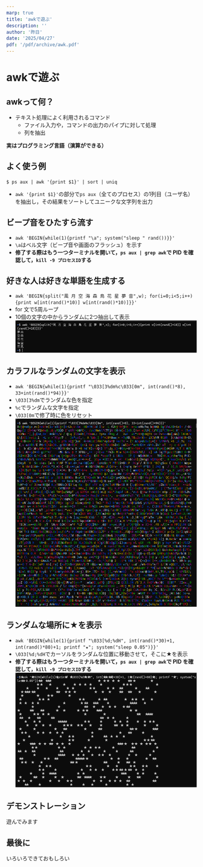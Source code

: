 ```yaml
---
marp: true
title: 'awkで遊ぶ'
description: ''
author: '昨日'
date: '2025/04/27'
pdf: '/pdf/archive/awk.pdf'
---
```

<!--
headingDivider: 2
-->

# awkで遊ぶ

## awkって何？
- テキスト処理によく利用されるコマンド
    - ファイル入力や，コマンドの出力のパイプに対して処理
    - 列を抽出

**実はプログラミング言語（演算ができる）**

## よく使う例
`$ ps aux | awk '{print $1}' | sort | uniq`

- `awk '{print $1}'`の部分で`ps aux`（全てのプロセス）の1列目（ユーザ名）を抽出し，その結果をソートしてユニークな文字列を出力

## ビープ音をひたすら流す
- `awk 'BEGIN{while(1){printf "\a"; system("sleep " rand())}}'`
- `\a`はベル文字（ビープ音や画面のフラッシュ）を示す
- **修了する際はもう一つターミナルを開いて，`ps aux | grep awk`で PID を確認して，`kill -9 プロセスID`する**

## 好きな人は好きな単語を生成する
- `awk 'BEGIN{split("風 月 空 海 森 鳥 花 星 夢 音",w); for(i=0;i<5;i++){print w[int(rand()*10)] w[int(rand()*10)]}}'`
- for 文で5周ループ
- 10個の文字の中からランダムに2つ抽出して表示
![](./awk1.png)

## カラフルなランダムの文字を表示
- `awk 'BEGIN{while(1){printf "\033[3%dm%c\033[0m", int(rand()*8), 33+int(rand()*94)}}'`
- `\033[3%dm`でランダムな色を指定
- `%c`でランダムな文字を指定
- `\033[0m`で修了時に色をリセット
![](./awk2.png)

## ランダムな場所に★を表示
- `awk 'BEGIN{while(1){printf "\033[%d;%dH", int(rand()*30)+1, int(rand()*80)+1; printf "★"; system("sleep 0.05")}}'`
- `\033[%d;%dH`でカーソルをランダムな位置に移動させて，そこに★を表示
- **修了する際はもう一つターミナルを開いて，`ps aux | grep awk`で PID を確認して，`kill -9 プロセスID`する**
![](./awk3.png)

## デモンストレーション
遊んでみます

## 最後に
いろいろできておもしろい